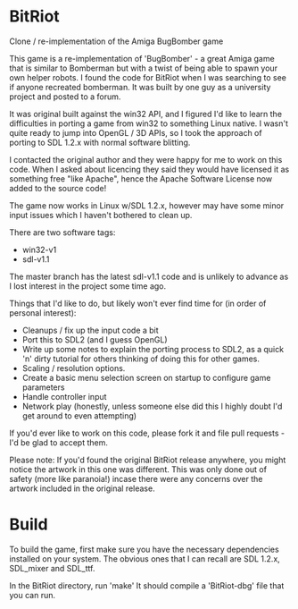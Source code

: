 # BitRiot
Clone / re-implementation of the Amiga BugBomber game

This game is a re-implementation of 'BugBomber' - a great Amiga game that is similar to Bomberman but with a twist of being able to spawn your own helper robots. I found the code for BitRiot when I was searching to see if anyone recreated bomberman. It was built by one guy as a university project and posted to a forum.

It was original built against the win32 API, and I figured I'd like to learn the difficulties in porting a game from win32 to something Linux native. I wasn't quite ready to jump into OpenGL / 3D APIs, so I took the approach of porting to SDL 1.2.x with normal software blitting.

I contacted the original author and they were happy for me to work on this code. When I asked about licencing they said they would have licensed it as something free "like Apache", hence the Apache Software License now added to the source code!

The game now works in Linux w/SDL 1.2.x, however may have some minor input issues which I haven't bothered to clean up.

There are two software tags:
* win32-v1
* sdl-v1.1

The master branch has the latest sdl-v1.1 code and is unlikely to advance as I lost interest in the project some time ago.

Things that I'd like to do, but likely won't ever find time for (in order of personal interest):

* Cleanups / fix up the input code a bit
* Port this to SDL2 (and I guess OpenGL)
* Write up some notes to explain the porting process to SDL2, as a quick 'n' dirty tutorial for others thinking of doing this for other games.
* Scaling / resolution options.
* Create a basic menu selection screen on startup to configure game parameters
* Handle controller input
* Network play (honestly, unless someone else did this I highly doubt I'd get around to even attempting)

If you'd ever like to work on this code, please fork it and file pull requests - I'd be glad to accept them.

Please note: If you'd found the original BitRiot release anywhere, you might notice the artwork in this one was different. This was only done out of safety (more like paranoia!) incase there were any concerns over the artwork included in the original release.

# Build

To build the game, first make sure you have the necessary dependencies installed on your system. The obvious ones that I can recall are SDL 1.2.x, SDL_mixer and SDL_ttf.

In the BitRiot directory, run 'make'
It should compile a 'BitRiot-dbg' file that you can run.

